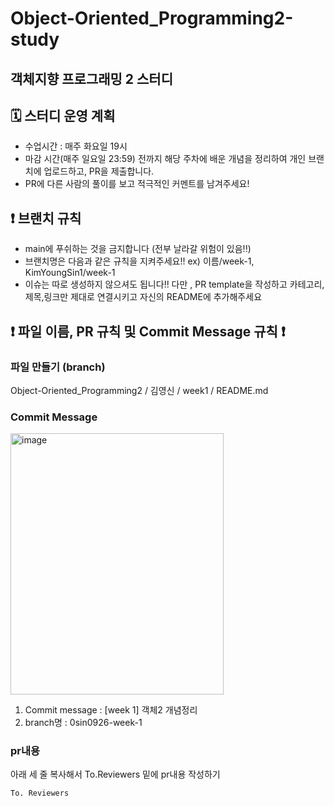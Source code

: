 # Object-Oriented_Programming2-study
## 객체지향 프로그래밍 2 스터디


## 🗓️ 스터디 운영 계획
- 수업시간 : 매주 화요일 19시
- 마감 시간(매주 일요일 23:59) 전까지 해당 주차에 배운 개념을 정리하여 개인 브랜치에 업로드하고, PR을 제출합니다. 
- PR에 다른 사람의 풀이를 보고 적극적인 커멘트를 남겨주세요!


## ❗️ 브랜치 규칙 
- main에 푸쉬하는 것을 금지합니다 (전부 날라갈 위험이 있음!!)
- 브랜치명은 다음과 같은 규칙을 지켜주세요!! ex) 이름/week-1, KimYoungSin1/week-1  
- 이슈는 따로 생성하지 않으셔도 됩니다!! 다만 , PR template을 작성하고 카테고리,제목,링크만 제대로 연결시키고 자신의 README에 추가해주세요
  
## ❗️ 파일 이름, PR 규칙 및 Commit Message 규칙 ❗️
### 파일 만들기 (branch)
Object-Oriented_Programming2 / 김영신 / week1 / README.md

### Commit Message
<img width="341" height="418" alt="image" src="https://github.com/user-attachments/assets/5772e19a-be3b-4cb0-b4ae-2bd72c577fe2" />

1. Commit message : [week 1] 객체2 개념정리
2. branch명 : 0sin0926-week-1

### pr내용
아래 세 줄 복사해서 To.Reviewers 밑에 pr내용 작성하기

```
To. Reviewers
```

